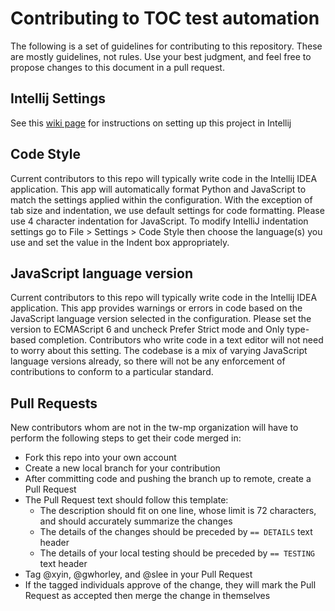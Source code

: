 # Contributing to TOC test automation
The following is a set of guidelines for contributing to this repository. These are mostly guidelines, not rules. Use your best judgment, and feel free to propose changes to this document in a pull request.

## Intellij Settings
See this [wiki page](https://github.scm.tripwire.com/tw-mp/automation-end-to-end-testing/wiki/Setting-up-project-in-Intellij) for instructions on setting up this project in Intellij

## Code Style
Current contributors to this repo will typically write code in the Intellij IDEA application. This app will automatically format Python and JavaScript to match the settings applied within the configuration. With the exception of tab size and indentation, we use default settings for code formatting. Please use 4 character indentation for JavaScript. To modify IntelliJ indentation settings go to File > Settings > Code Style then choose the language(s) you use and set the value in the Indent box appropriately. 

## JavaScript language version
Current contributors to this repo will typically write code in the Intellij IDEA application. This app provides warnings or errors in code based on the JavaScript language version selected in the configuration. Please set the version to ECMAScript 6 and uncheck Prefer Strict mode and Only type-based completion. Contributors who write code in a text editor will not need to worry about this setting. The codebase is a mix of varying JavaScript language versions already, so there will not be any enforcement of contributions to conform to a particular standard.

## Pull Requests
New contributors whom are not in the tw-mp organization will have to perform the following steps to get their code merged in:
  - Fork this repo into your own account
  - Create a new local branch for your contribution
  - After committing code and pushing the branch up to remote, create a Pull Request
  - The Pull Request text should follow this template:
    - The description should fit on one line, whose limit is 72 characters, and should accurately summarize the changes
    - The details of the changes should be preceded by `== DETAILS` text header
    - The details of your local testing should be preceded by `== TESTING` text header
  - Tag @xyin, @gwhorley, and @slee in your Pull Request
  - If the tagged individuals approve of the change, they will mark the Pull Request as accepted then merge the change in themselves
